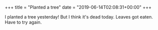 +++
title = "Planted a tree"
date = "2019-06-14T02:08:31+00:00"
+++

I planted a tree yesterday! But I think it's dead today. Leaves got eaten. Have to try again.
			